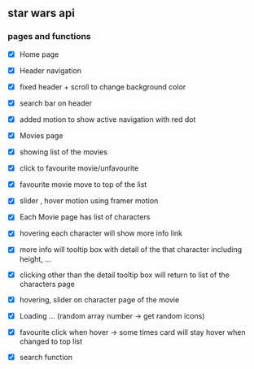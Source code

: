 ## star wars api

### pages and functions

- [x] Home page

- [x] Header navigation
- [x] fixed header + scroll to change background color
- [x] search bar on header
- [x] added motion to show active navigation with red dot

- [x] Movies page
- [x] showing list of the movies
- [x] click to favourite movie/unfavourite
- [x] favourite movie move to top of the list
- [x] slider , hover motion using framer motion

- [x] Each Movie page has list of characters
- [x] hovering each character will show more info link
- [x] more info will tooltip box with detail of the that character including height, ...
- [x] clicking other than the detail tooltip box will return to list of the characters page
- [x] hovering, slider on character page of the movie

- [x] Loading ... (random array number -> get random icons)
- [x] favourite click when hover -> some times card will stay hover when changed to top list

- [x] search function
